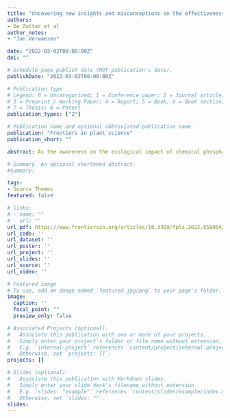 ```yaml
---
title: "Uncovering new insights and misconceptions on the effectiveness of phosphate solubilizing rhizobacteria in plants: a meta-analysis"
authors:
- De Zutter et al
author_notes:
- "Jan Verwaeren"

date: "2022-03-02T00:00:00Z"
doi: ""

# Schedule page publish date (NOT publication's date).
publishDate: "2022-03-02T00:00:00Z"

# Publication type
# Legend: 0 = Uncategorized; 1 = Conference paper; 2 = Journal article;
# 3 = Preprint / Working Paper; 4 = Report; 5 = Book; 6 = Book section;
# 7 = Thesis; 8 = Patent
publication_types: ["2"]

# Publication name and optional abbreviated publication name.
publication: "Frontiers in plant science"
publication_short: ""

abstract: As the awareness on the ecological impact of chemical phosphate fertilizers grows, research turns to sustainable alternatives such as the implementation of phosphate solubilizing bacteria (PSB), which make largely immobile phosphorous reserves in soils available for uptake by plants. In this review, we introduce the mechanisms by which plants facilitate P-uptake and illustrate how PSB improve the bioavailability of this nutrient. Next, the effectiveness of PSB on increasing plant biomass and P-uptake is assessed using a meta-analysis approach. Our review demonstrates that improved P-uptake does not always translate in improved plant height and biomass. We show that the effect of PSB on plants does not provide an added benefit when using bacterial consortia compared to single strains. Moreover, the commonly reported species for P-solubilization, Bacillus spp. and Pseudomonas spp., are outperformed by the scarcely implemented Burkholderia spp. Despite the similar responses to PSB in monocots and eudicots, species responsiveness to PSB varies within both clades. Remarkably, the meta-analysis challenges the common belief that PSB are less effective under field conditions compared to greenhouse conditions. This review provides innovative insights and identifies key questions for future research on PSB to promote their implementation in agriculture.

# Summary. An optional shortened abstract.
#summary: 

tags:
- Source Themes
featured: false

# links:
# - name: ""
#   url: ""
url_pdf: https://www.frontiersin.org/articles/10.3389/fpls.2022.858804/full
url_code: ''
url_dataset: ''
url_poster: ''
url_project: ''
url_slides: ''
url_source: ''
url_video: ''

# Featured image
# To use, add an image named `featured.jpg/png` to your page's folder. 
image:
  caption: ''
  focal_point: ""
  preview_only: false

# Associated Projects (optional).
#   Associate this publication with one or more of your projects.
#   Simply enter your project's folder or file name without extension.
#   E.g. `internal-project` references `content/project/internal-project/index.md`.
#   Otherwise, set `projects: []`.
projects: []

# Slides (optional).
#   Associate this publication with Markdown slides.
#   Simply enter your slide deck's filename without extension.
#   E.g. `slides: "example"` references `content/slides/example/index.md`.
#   Otherwise, set `slides: ""`.
slides:
---
```

